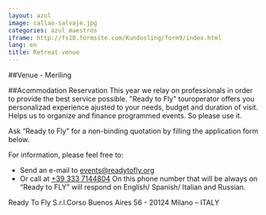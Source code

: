 ```yaml
---
layout: azul
image: callao-salvaje.jpg
categories: azul maestros
iframe: http://fs18.formsite.com/Kundusling/form9/index.html
lang: en
title: Retreat venue
---
```

##Venue - Meriling


##Acommodation Reservation
This year we relay on professionals in order to provide the best service possible. "Ready to Fly" touroperator offers you personalizad experience ajusted to your needs, budget and duration of visit. Helps us to organize and finance programmed events. So please use it.

Ask “Ready to Fly” for a non-binding quotation by filling the application form below.

For information, please feel free to:

- Send an e-mail to [events@readytofly.org](mail://events@readytofly.org)
- Or call at [+39 333 7144804](tel://+393337144804) On this phone number that will be always on “Ready to FLY” will respond on English/ Spanish/ Italian and Russian.      

Ready To Fly S.r.l.Corso Buenos Aires 56 - 20124 Milano – ITALY 

